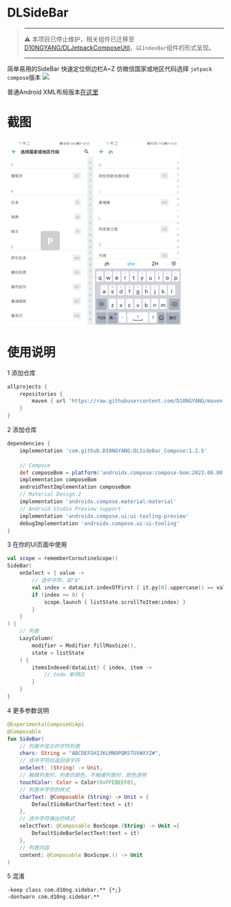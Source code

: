 # DLSideBar

> ----------
> ⚠️ 本项目已停止维护，相关组件已迁移至 [D10NGYANG/DLJetpackComposeUtil](https://github.com/D10NGYANG/DLJetpackComposeUtil)，以`IndexBar`组件的形式呈现。
> 
> ----------

简单易用的SideBar 快速定位侧边栏A~Z 仿微信国家或地区代码选择 `jetpack compose`版本
[![](https://jitpack.io/v/D10NGYANG/DLSideBar_Compose.svg)](https://jitpack.io/#D10NGYANG/DLSideBar_Compose)

普通Android XML布局版本[在这里](https://github.com/D10NGYANG/DL10SideBar)

# 截图
<img src="https://github.com/D10NGYANG/DLSideBar_Compose/blob/master/image/image1.png" width="200"/>
<img src="https://github.com/D10NGYANG/DLSideBar_Compose/blob/master/image/image2.png" width="200"/><br/>

# 使用说明
1 添加仓库
```groovy
allprojects {
    repositories {
        maven { url 'https://raw.githubusercontent.com/D10NGYANG/maven-repo/main/repository'}
    }
}
```
2 添加仓库
```groovy
dependencies {
    implementation 'com.github.D10NGYANG:DLSideBar_Compose:1.2.5'

    // Compose
    def composeBom = platform('androidx.compose:compose-bom:2023.08.00')
    implementation composeBom
    androidTestImplementation composeBom
    // Material Design 2
    implementation 'androidx.compose.material:material'
    // Android Studio Preview support
    implementation 'androidx.compose.ui:ui-tooling-preview'
    debugImplementation 'androidx.compose.ui:ui-tooling'
}
```
3 在你的UI页面中使用
```kotlin
val scope = rememberCoroutineScope()
SideBar(
    onSelect = { value ->
        // 选中字符，如"A"
        val index = dataList.indexOfFirst { it.py[0].uppercase() == value }
        if (index >= 0) {
            scope.launch { listState.scrollToItem(index) }
        }
    }
) {
    // 列表
    LazyColumn(
        modifier = Modifier.fillMaxSize(),
        state = listState
    ) {
        itemsIndexed(dataList) { index, item ->
            // todo 单项UI
        }
    }
}
```
4 更多参数说明

```kotlin
@ExperimentalComposeUiApi
@Composable
fun SideBar(
    // 列表中显示的字符列表
    chars: String = "ABCDEFGHIJKLMNOPQRSTUVWXYZ#",
    // 选中字符后返回该字符
    onSelect: (String) -> Unit,
    // 触摸列表时，列表的颜色，不触摸列表时，颜色透明
    touchColor: Color = Color(0xFFEBEEF0),
    // 列表中字符的样式
    charText: @Composable (String) -> Unit = {
        DefaultSideBarCharText(text = it)
    },
    // 选中字符弹出的样式
    selectText: @Composable BoxScope.(String) -> Unit ={
        DefaultSideBarSelectText(text = it)
    },
    // 列表内容
    content: @Composable BoxScope.() -> Unit
)
```
5 混淆
```properties
-keep class com.d10ng.sidebar.** {*;}
-dontwarn com.d10ng.sidebar.**
```
